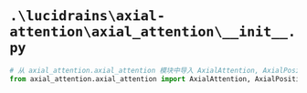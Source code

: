 # `.\lucidrains\axial-attention\axial_attention\__init__.py`

```py
# 从 axial_attention.axial_attention 模块中导入 AxialAttention, AxialPositionalEmbedding, AxialImageTransformer, SelfAttention 类
from axial_attention.axial_attention import AxialAttention, AxialPositionalEmbedding, AxialImageTransformer, SelfAttention
```